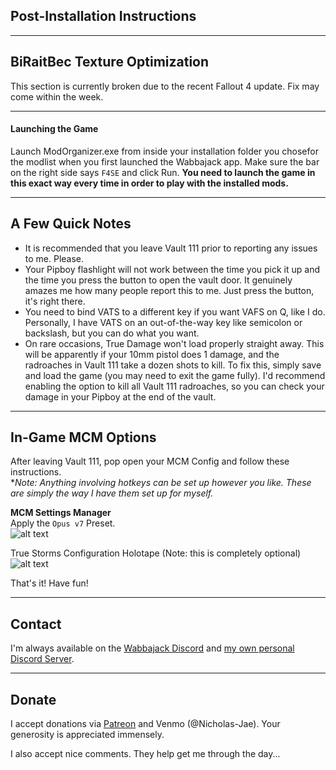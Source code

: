 ## Post-Installation Instructions

---

## BiRaitBec Texture Optimization

This section is currently broken due to the recent Fallout 4 update. Fix may come within the week.

---

#### Launching the Game

Launch ModOrganizer.exe from inside your installation folder you chosefor the modlist when you first launched the Wabbajack app. Make sure the bar on the right side says `F4SE` and click Run. **You need to launch the game in this exact way every time in order to play with the installed mods.**

---

## A Few Quick Notes

 - It is recommended that you leave Vault 111 prior to reporting any issues to me. Please.
 - Your Pipboy flashlight will not work between the time you pick it up and the time you press the button to open the vault door. It genuinely amazes me how many people report this to me. Just press the button, it's right there.
 - You need to bind VATS to a different key if you want VAFS on Q, like I do. Personally, I have VATS on an out-of-the-way key like semicolon or backslash, but you can do what you want.
 - On rare occasions, True Damage won't load properly straight away. This will be apparently if your 10mm pistol does 1 damage, and the radroaches in Vault 111 take a dozen shots to kill. To fix this, simply save and load the game (you may need to exit the game fully). I'd recommend enabling the option to kill all Vault 111 radroaches, so you can check your damage in your Pipboy at the end of the vault.  

---

## In-Game MCM Options

After leaving Vault 111, pop open your MCM Config and follow these instructions.  
*_Note: Anything involving hotkeys can be set up however you like. These are simply the way I have them set up for myself._

**MCM Settings Manager**  
Apply the `Opus v7` Preset.  
![alt text](https://i.imgur.com/WPIBXJ3.png)

True Storms Configuration Holotape (Note: this is completely optional)  
![alt text](https://i.imgur.com/cOjL4z2.png)

That's it! Have fun!  

---

## Contact

I'm always available on the [Wabbajack Discord](https://discord.gg/wabbajack) and [my own personal Discord Server](https://discord.gg/yABEjwB).

---

## Donate

I accept donations via [Patreon](https://www.patreon.com/nicholasjae) and Venmo (@Nicholas-Jae). Your generosity is appreciated immensely.

I also accept nice comments. They help get me through the day...

